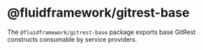 # @fluidframework/gitrest-base

The `@fluidframework/gitrest-base` package exports base GitRest constructs consumable by service providers.
